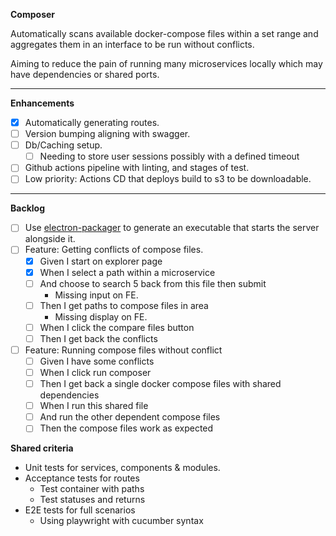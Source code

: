 **Composer**

Automatically scans available docker-compose files within a set range and aggregates them in an
interface to be run without conflicts.

Aiming to reduce the pain of running many microservices locally which may have dependencies or shared ports.

---

**Enhancements**

- [x] Automatically generating routes.
- [ ] Version bumping aligning with swagger.
- [ ] Db/Caching setup.
  - [ ] Needing to store user sessions possibly with a defined timeout
- [ ] Github actions pipeline with linting, and stages of test.
- [ ] Low priority: Actions CD that deploys build to s3 to be downloadable.

---

**Backlog**

- [ ] Use [electron-packager](https://github.com/electron/electron-packager) to generate an executable that
      starts the server alongside it.
- [ ] Feature: Getting conflicts of compose files.
  - [x] Given I start on explorer page
  - [x] When I select a path within a microservice
  - [ ] And choose to search 5 back from this file then submit
    - Missing input on FE.
  - [ ] Then I get paths to compose files in area
    - Missing display on FE.
  - [ ] When I click the compare files button
  - [ ] Then I get back the conflicts
- [ ] Feature: Running compose files without conflict
  - [ ] Given I have some conflicts
  - [ ] When I click run composer
  - [ ] Then I get back a single docker compose files with shared dependencies
  - [ ] When I run this shared file
  - [ ] And run the other dependent compose files
  - [ ] Then the compose files work as expected

**Shared criteria**

- Unit tests for services, components & modules.
- Acceptance tests for routes
  - Test container with paths
  - Test statuses and returns
- E2E tests for full scenarios
  - Using playwright with cucumber syntax
